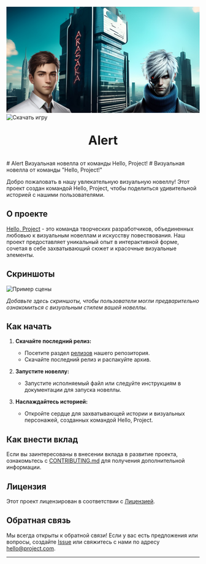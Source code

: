 ![cover](readme_image.png)
![Скачать игру](https://github.com/LicoriceAlex/Alert/releases/tag/latest)
<p align="center" style="font-size:32px;"><b>Alert</b></p>
# Alert
Визуальная новелла от команды Hello, Project!
# Визуальная новелла от команды "Hello, Project!"

Добро пожаловать в нашу увлекательную визуальную новеллу! Этот проект создан командой Hello, Project, чтобы поделиться удивительной историей с нашими пользователями.

## О проекте

[Hello, Project](https://www.example.com) - это команда творческих разработчиков, объединенных любовью к визуальным новеллам и искусству повествования. Наш проект предоставляет уникальный опыт в интерактивной форме, сочетая в себе захватывающий сюжет и красочные визуальные элементы.

## Скриншоты

![Пример сцены](screenshots/example_scene.png)

*Добавьте здесь скриншоты, чтобы пользователи могли предварительно ознакомиться с визуальным стилем вашей новеллы.*

## Как начать

1. **Скачайте последний релиз:**
   - Посетите раздел [релизов](https://github.com/hello-project/visual-novel/releases) нашего репозитория.
   - Скачайте последний релиз и распакуйте архив.

2. **Запустите новеллу:**
   - Запустите исполняемый файл или следуйте инструкциям в документации для запуска новеллы.

3. **Наслаждайтесь историей:**
   - Откройте сердце для захватывающей истории и визуальных персонажей, созданных командой Hello, Project.

## Как внести вклад

Если вы заинтересованы в внесении вклада в развитие проекта, ознакомьтесь с [CONTRIBUTING.md](CONTRIBUTING.md) для получения дополнительной информации.

## Лицензия

Этот проект лицензирован в соответствии с [Лицензией](LICENSE).

## Обратная связь

Мы всегда открыты к обратной связи! Если у вас есть предложения или вопросы, создайте [Issue](https://github.com/hello-project/visual-novel/issues) или свяжитесь с нами по адресу hello@project.com.

---
